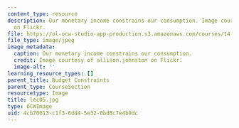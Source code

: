 ```yaml
---
content_type: resource
description: Our monetary income constrains our consumption. Image courtesy of allison.johnston
  on Flickr.
file: https://ol-ocw-studio-app-production.s3.amazonaws.com/courses/14-01sc-principles-of-microeconomics-fall-2011/4cb70013c1f36dd45e320bd8c7e4b9dc_lec05.jpg
file_type: image/jpeg
image_metadata:
  caption: Our monetary income constrains our consumption.
  credit: Image courtesy of allison.johnston on Flickr.
  image-alt: ''
learning_resource_types: []
parent_title: Budget Constraints
parent_type: CourseSection
resourcetype: Image
title: lec05.jpg
type: OCWImage
uid: 4cb70013-c1f3-6dd4-5e32-0bd8c7e4b9dc
---
```

